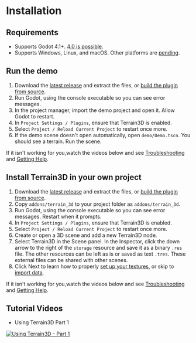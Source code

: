 Installation
==============

## Requirements
* Supports Godot 4.1+. [4.0 is possible](previous_engines.md).
* Supports Windows, Linux, and macOS. Other platforms are [pending](project_status.md).

## Run the demo
1. Download the [latest release](https://github.com/TokisanGames/Terrain3D/releases) and extract the files, or [build the plugin from source](building_from_source.md).
2. Run Godot, using the console executable so you can see error messages.
3. In the project manager, import the demo project and open it. Allow Godot to restart.
4. In `Project Settings / Plugins`, ensure that Terrain3D is enabled.
5. Select `Project / Reload Current Project` to restart once more.
6. If the demo scene doesn't open automatically, open `demo/Demo.tscn`. You should see a terrain. Run the scene. 

If it isn't working for you,watch the videos below and see [Troubleshooting](troubleshooting.md) and [Getting Help](getting_help.md).

## Install Terrain3D in your own project
1. Download the [latest release](https://github.com/TokisanGames/Terrain3D/releases) and extract the files, or [build the plugin from source](building_from_source.md).
2. Copy `addons/terrain_3d` to your project folder as `addons/terrain_3d`.
3. Run Godot, using the console executable so you can see error messages. Restart when it prompts.
6. In `Project Settings / Plugins`, ensure that Terrain3D is enabled.
7. Select `Project / Reload Current Project` to restart once more.
8. Create or open a 3D scene and add a new Terrain3D node.
9. Select Terrain3D in the Scene panel. In the Inspector, click the down arrow to the right of the `storage` resource and save it as a binary `.res` file. The other resources can be left as is or saved as text `.tres`. These external files can be shared with other scenes.
10. Click Next to learn how to properly [set up your textures](texture_prep.md), or skip to [import data](import_export.md).

If it isn't working for you,watch the videos below and see [Troubleshooting](troubleshooting.md) and [Getting Help](getting_help.md).

## Tutorial Videos

* Using Terrain3D Part 1

[![Using Terrain3D - Part 1](https://i.ytimg.com/vi/oV8c9alXVwU/hqdefault.jpg)](https://www.youtube.com/watch?v=oV8c9alXVwU)

